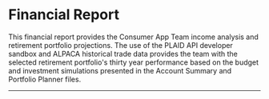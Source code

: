 # Financial Report

This financial report provides the Consumer App Team income analysis and retirement portfolio projections. 
The use of the PLAID API developer sandbox and ALPACA historical trade data provides the team with the selected retirement portfolio's thirty year performance based on the budget and investment simulations presented in the Account Summary and Portfolio Planner files.

---
